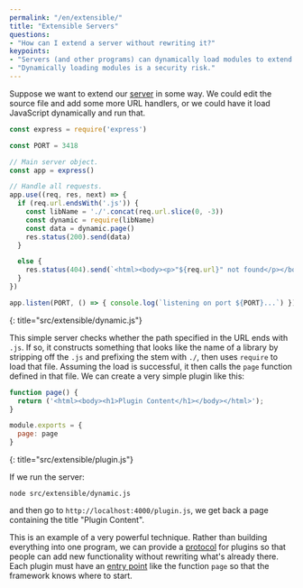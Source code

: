 ```yaml
---
permalink: "/en/extensible/"
title: "Extensible Servers"
questions:
- "How can I extend a server without rewriting it?"
keypoints:
- "Servers (and other programs) can dynamically load modules to extend their capabilities."
- "Dynamically loading modules is a security risk."
---
```


Suppose we want to extend our [server](../server/) in some way.
We could edit the source file and add some more URL handlers,
or we could have it load JavaScript dynamically and run that.

```js
const express = require('express')

const PORT = 3418

// Main server object.
const app = express()

// Handle all requests.
app.use((req, res, next) => {
  if (req.url.endsWith('.js')) {
    const libName = './'.concat(req.url.slice(0, -3))
    const dynamic = require(libName)
    const data = dynamic.page()
    res.status(200).send(data)
  }

  else {
    res.status(404).send(`<html><body><p>"${req.url}" not found</p></body></html>`)
  }
})

app.listen(PORT, () => { console.log(`listening on port ${PORT}...`) })
```
{: title="src/extensible/dynamic.js"}

This simple server checks whether the path specified in the URL ends with `.js`.
If so,
it constructs something that looks like the name of a library by stripping off the `.js`
and prefixing the stem with `./`,
then uses `require` to load that file.
Assuming the load is successful,
it then calls the `page` function defined in that file.
We can create a very simple plugin like this:

```js
function page() {
  return ('<html><body><h1>Plugin Content</h1></body></html>');
}

module.exports = {
  page: page
}
```
{: title="src/extensible/plugin.js"}

If we run the server:

```
node src/extensible/dynamic.js
```

and then go to `http://localhost:4000/plugin.js`,
we get back a page containing the title "Plugin Content".

This is an example of a very powerful technique.
Rather than building everything into one program,
we can provide a [protocol](../gloss/#g:protocol) for plugins
so that people can add new functionality without rewriting what's already there.
Each plugin must have an [entry point](../gloss/#g:entry-point) like the function `page`
so that the framework knows where to start.
